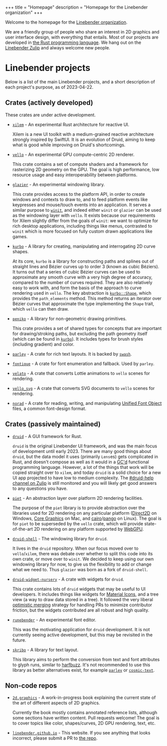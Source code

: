 +++
title = "Homepage"
description = "Homepage for the Linebender organization"
+++

Welcome to the homepage for the [Linebender organization](https://github.com/linebender).

We are a friendly group of people who share an interest in 2D graphics and user interface design, with everything that entails.
Most of our projects are developed in [the Rust programming language][rust].
We hang out on the [Linebender Zulip][xi.zulip] and always welcome new people.

# Linebender projects

Below is a list of the main Linebender projects, and a short description of each project's purpose, as of 2023-04-22.

## Crates (actively developed)

These crates are under active development.

 - [`xilem`][xilem] - An experimental Rust architecture for reactive UI.

   Xilem is a new UI toolkit with a medium-grained reactive architecture strongly inspired by SwiftUI. It is an evolution of Druid, aiming to keep what is good while improving on Druid's shortcomings.

 - [`vello`][vello] - An experimental GPU compute-centric 2D renderer.

   This crate contains a set of compute shaders and a framework for rasterizing 2D
   geometry on the GPU. The goal is high performance, low resource usage and easy
   interoperability between platforms.

 - [`glazier`][glazier] - An experimental windowing library.

   This crate provides access to the platform API, in order to create windows and contexts to draw to, and to feed platform events like keypresses and mouse/touch events into an application. It serves a similar purpose to [`winit`][winit], and indeed either `winit` or `glazier` can be used as the windowing layer with `vello`. It exists because our requirements for Xilem slightly differ from the goals of `winit`: we want to optimize for rich desktop applications, including things like menus, contrasted to `winit` which is more focused on fully custom drawn applications like games.

 - [`kurbo`][kurbo] - A library for creating, manipulating and interrogating 2D curve shapes.

   At its core, `kurbo` is a library for constructing paths and splines out of straight lines and Bézier curves up to order 3 (known as cubic Béziers). It turns out that a series of cubic Bézier curves can be used to approximate any smooth curve with a very high degree of accuracy, compared to the number of curves required. They are also relatively easy to work with, and form the basis of the approach to curve rendering used in `vello`. The key abstraction is [`kurbo::Shape`](https://docs.rs/kurbo/latest/kurbo/trait.Shape.html), which provides the `path_elements` method. This method returns an iterator over Bézier curves that approximate the type implementing the `Shape` trait, which `vello` can then draw.

 - [`peniko`][peniko] - A library for non-geometric drawing primitives.

   This crate provides a set of shared types for concepts that are important for drawing/stroking paths, but excluding the path geometry itself (which can be found in [`kurbo`][kurbo]). It includes types for brush styles (including gradient) and color.

 - [`parley`][parley] - A crate for rich text layouts. It is backed by [`swash`][swash].
 - [`fontique`][fontique] - A crate for font enumeration and fallback. Used by `parley`.
 - [`velato`][velato] - A crate that converts Lottie animations to `vello` scenes for rendering.
 - [`vello_svg`][vello_svg] - A crate that converts SVG documents to `vello` scenes for rendering.
 - [`norad`][norad] - A crate for reading, writing, and manipulating [Unified Font Object] files, a common font-design format.

## Crates (passively maintained)

 - [`druid`][druid] - A GUI framework for Rust.

   `druid` is the original Linebender UI framework, and was the main focus of development until early 2023. There are many good things about `druid`, but the data model it uses (primarily `Lens`es) gets complicated in Rust, and doesn't compose as well as it would in a [GC'd][garbage collection] functional programming language. However, a lot of the things that work will be copied straight over to `xilem`, and today `druid` is a solid choice for a new UI app projected to have low to medium complexity. The [#druid-help channel on Zulip](https://xi.zulipchat.com/#narrow/stream/255910-druid-help) is still monitored and you will likely get good answers to any questions you have.

 - [`piet`][piet] - An abstraction layer over platform 2D rendering facilities.

   The purpose of the `piet` library is to provide abstraction over the libraries used for 2D rendering on any particular platform ([Direct2D] on Windows, [Core Graphics] on Mac, and [cairo]/[pango] on Linux). The goal is for `piet` to be superseded by the `vello` crate, which will provide state-of-the-art 2D rendering on any platform supported by [WebGPU].

 - [`druid-shell`][druid-shell] - The windowing library for `druid`.

   It lives in the `druid` repository. When our focus moved over to `vello`/`xilem`, there was debate over whether to split this code into its own crate, or move over to `winit`. We decided to keep using our own windowing library for now, to give us the flexibility to add or change what we need to. Thus `glazier` was born as a fork of `druid-shell`.

 - [`druid-widget-nursery`][druid-widget-nursery] - A crate with widgets for `druid`.

   This crate contains lots of `druid` widgets that may be useful to UI developers. It includes things like widgets for [Material Icons], and a tree view (a way to draw data stored in a tree). It followed the very liberal [optimistic merging] strategy for handling PRs to minimize contributor friction, but the widgets contributed are all robust and high quality.

 - [`runebender`][runebender] - An experimental font editor.

   This was the motivating application for `druid` development. It is not currently seeing active development, but this may be revisited in the future.

 - [`skribo`][skribo] - A library for text layout.

   This library aims to perform the conversion from text and font attributes to glyph runs, similar to [harfbuzz]. It's not recommended to use this library as better alternatives exist, for example [`parley`] or [`cosmic-text`].

## Non-code repos

 - [`2d.graphics`][2d.graphics] - A work-in-progress book explaining the current state of the art of different aspects of 2D graphics.

   Currently the book mostly contains annotated reference lists, although some sections have written content. Pull requests welcome! The goal is to cover topics like color, shapes/curves, 2D GPU rendering, text, etc.

 - [`linebender.github.io`][linebender.github.io] - This website. If you see anything that looks incorrect, please submit a PR to [the repo][linebender.github.io].

[xi.zulip]: https://xi.zulipchat.com
[rust]: https://rust-lang.org
[piet]: https://github.com/linebender/piet
[kurbo]: https://github.com/linebender/kurbo
[druid]: https://github.com/linebender/druid
[druid-shell]: https://github.com/linebender/druid/tree/master/druid-shell
[glazier]: https://github.com/linebender/glazier
[vello]: https://github.com/linebender/vello
[runebender]: https://github.com/linebender/runebender
[xilem]: https://github.com/linebender/xilem
[2d.graphics]: https://github.com/linebender/2d.graphics
[velato]: https://github.com/linebender/velato
[vello_svg]: https://github.com/linebender/vello_svg
[parley]: https://github.com/linebender/parley
[fontique]: https://github.com/linebender/parley/tree/main/fontique
[swash]: https://github.com/dfrg/swash
[norad]: https://github.com/linebender/norad
[peniko]: https://github.com/linebender/peniko
[druid-widget-nursery]: https://github.com/linebender/druid-widget-nursery
[skribo]: https://github.com/linebender/skribo
[Unified Font Object]: http://unifiedfontobject.org/
[winit]: https://github.com/rust-windowing/winit
[garbage collection]: https://en.wikipedia.org/wiki/Garbage_collection_(computer_science)
[Direct2D]: https://learn.microsoft.com/en-us/windows/win32/direct2d/direct2d-portal
[Core Graphics]: https://developer.apple.com/documentation/coregraphics
[cairo]: https://www.cairographics.org/
[pango]: https://pango.gnome.org/
[WebGPU]: https://www.w3.org/TR/webgpu/#intro
[Material Icons]: https://fonts.google.com/icons
[optimistic merging]: http://hintjens.com/blog:106
[harfbuzz]: https://github.com/harfbuzz/harfbuzz
[`parley`]: https://github.com/dfrg/parley
[`cosmic-text`]: https://github.com/pop-os/cosmic-text
[linebender.github.io]: https://github.com/linebender/linebender.github.io
